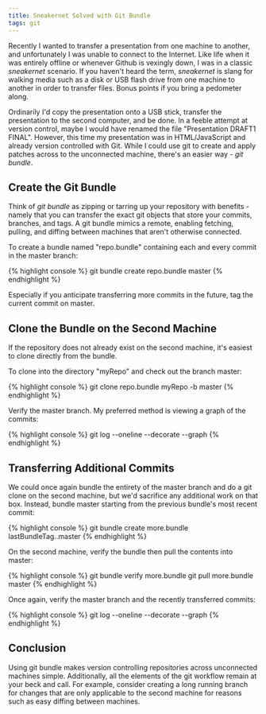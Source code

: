 ```yaml
---
title: Sneakernet Solved with Git Bundle
tags: git
---
```


Recently I wanted to transfer a presentation from
one machine to another, and unfortunately I was
unable to connect to the Internet. Like life when it
was entirely offline or whenever Github is vexingly
down, I was in a classic _sneakernet_ scenario. If you
haven't heard the term, _sneakernet_ is slang for
walking media such as a disk or USB flash drive from
one machine to another in order to transfer files.
Bonus points if you bring a pedometer along.

Ordinarily I'd copy the presentation onto a USB stick,
transfer the presentation to the second computer, and
be done. In a feeble attempt at version control, maybe
I would have renamed the file "Presentation DRAFT1
FINAL". However, this time my presentation was in
HTML/JavaScript and already version controlled with
Git. While I could use git to create and apply patches
across to the unconnected machine, there's an easier
way - _git bundle_.

## Create the Git Bundle

Think of _git bundle_ as zipping or tarring up your
repository with benefits - namely that you can transfer
the exact git objects that store your commits, branches,
and tags. A git bundle mimics a remote, enabling
fetching, pulling, and diffing between machines that
aren't otherwise connected.

To create a bundle named "repo.bundle" containing
each and every commit in the master branch: 

{% highlight console %}
git bundle create repo.bundle master
{% endhighlight %}

Especially if you anticipate transferring more commits
in the future, tag the current commit on master.

## Clone the Bundle on the Second Machine

If the repository does not already exist on the
second machine, it's easiest to clone directly from
the bundle.

To clone into the directory "myRepo" and check out
the branch master:

{% highlight console %}
git clone repo.bundle myRepo -b master
{% endhighlight %}

Verify the master branch. My preferred method is
viewing a graph of the commits:

{% highlight console %}
git log --oneline --decorate --graph
{% endhighlight %}

## Transferring Additional Commits

We could once again bundle the entirety of the master
branch and do a git clone on the second machine, but
we'd sacrifice any additional work on that box.
Instead, bundle master starting from the previous
bundle's most recent commit:

{% highlight console %}
git bundle create more.bundle lastBundleTag..master
{% endhighlight %}

On the second machine, verify the bundle then pull
the contents into master:

{% highlight console %}
git bundle verify more.bundle
git pull more.bundle master
{% endhighlight %}

Once again, verify the master branch and the recently
transferred commits:

{% highlight console %}
git log --oneline --decorate --graph
{% endhighlight %}

## Conclusion

Using git bundle makes version controlling repositories
across unconnected machines simple. Additionally, all
the elements of the git workflow remain at your beck
and call. For example, consider creating a long
running branch for changes that are only applicable to
the second machine for reasons such as easy diffing
between machines.

